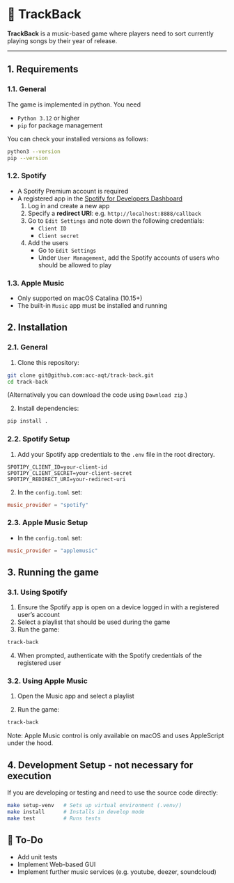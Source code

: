 # 🎵 TrackBack

**TrackBack** is a music-based game where players need to sort currently playing songs by their year of release.

---

## 1. Requirements

### 1.1. General

The game is implemented in python. You need

- `Python 3.12` or higher
- `pip` for package management

You can check your installed versions as follows:

```bash
python3 --version
pip --version
```

### 1.2. Spotify

- A Spotify Premium account is required
- A registered app in the [Spotify for Developers Dashboard](https://developer.spotify.com/dashboard/) 
   1. Log in and create a new app
   2. Specify a **redirect URI**:  e.g. `http://localhost:8888/callback`
   2. Go to `Edit Settings` and note down the following credentials:
      - `Client ID`
      - `Client secret`
   3. Add the users
      - Go to `Edit Settings`
      - Under `User Management`, add the Spotify accounts of users who should be allowed to play

### 1.3. Apple Music

- Only supported on macOS Catalina (10.15+)
- The built-in `Music` app must be installed and running

## 2. Installation

### 2.1. General

1. Clone this repository:
```bash
git clone git@github.com:acc-aqt/track-back.git
cd track-back
```
(Alternatively you can download the code using `Download zip`.)

2. Install dependencies:
```bash
pip install .
```

### 2.2. Spotify Setup

1.  Add your Spotify app credentials to the `.env` file in the root directory.

```env
SPOTIPY_CLIENT_ID=your-client-id
SPOTIPY_CLIENT_SECRET=your-client-secret
SPOTIPY_REDIRECT_URI=your-redirect-uri
```

2.  In the `config.toml` set:

```toml
music_provider = "spotify"
```

### 2.3. Apple Music Setup

- In the `config.toml` set:

```toml
music_provider = "applemusic"
```

## 3. Running the game

### 3.1. Using Spotify

1. Ensure the Spotify app is open on a device logged in with a registered user’s account
2. Select a playlist that should be used during the game
3. Run the game:
```bash
track-back
```
4. When prompted, authenticate with the Spotify credentials of the registered user

### 3.2. Using Apple Music

1. Open the Music app and select a playlist

2. Run the game:
```bash
track-back
```

Note: Apple Music control is only available on macOS and uses AppleScript under the hood.

## 4. Development Setup - not necessary for execution

If you are developing or testing and need to use the source code directly:

```bash
make setup-venv   # Sets up virtual environment (.venv/)
make install      # Installs in develop mode
make test         # Runs tests
```

## 📌 To-Do

- Add unit tests
- Implement Web-based GUI
- Implement further music services (e.g. youtube, deezer, soundcloud)